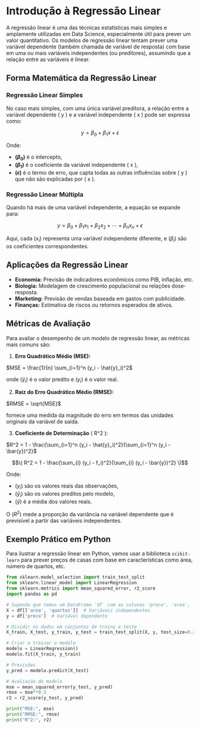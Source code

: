 # Introdução à Regressão Linear

A regressão linear é uma das técnicas estatísticas mais simples e amplamente utilizadas em Data Science, especialmente útil para prever um valor quantitativo. Os modelos de regressão linear tentam prever uma variável dependente (também chamada de variável de resposta) com base em uma ou mais variáveis independentes (ou preditores), assumindo que a relação entre as variáveis é linear.

## Forma Matemática da Regressão Linear

### Regressão Linear Simples
No caso mais simples, com uma única variável preditora, a relação entre a variável dependente \( y \) e a variável independente \( x \) pode ser expressa como:

$$ y = \beta_0 + \beta_1 x + \epsilon $$

Onde:
- **$( \beta_0 )$** é o intercepto,
- **$( \beta_1 )$** é o coeficiente da variável independente \( x \),
- **$( \epsilon )$** é o termo de erro, que capta todas as outras influências sobre \( y \) que não são explicadas por \( x \).

### Regressão Linear Múltipla
Quando há mais de uma variável independente, a equação se expande para:

$$ y = \beta_0 + \beta_1 x_1 + \beta_2 x_2 + \cdots + \beta_n x_n + \epsilon $$

Aqui, cada $( x_i )$ representa uma variável independente diferente, e $( \beta_i )$ são os coeficientes correspondentes.

## Aplicações da Regressão Linear

- **Economia:** Previsão de indicadores econômicos como PIB, inflação, etc.
- **Biologia:** Modelagem de crescimento populacional ou relações dose-resposta.
- **Marketing:** Previsão de vendas baseada em gastos com publicidade.
- **Finanças:** Estimativa de riscos ou retornos esperados de ativos.

## Métricas de Avaliação

Para avaliar o desempenho de um modelo de regressão linear, as métricas mais comuns são:

1. **Erro Quadrático Médio (MSE):**

$MSE = \frac{1}{n} \sum_{i=1}^n (y_i - \hat{y}_i)^2$

onde $( \hat{y}_i )$ é o valor predito e $( y_i )$ é o valor real.

2. **Raiz do Erro Quadrático Médio (RMSE):**

$RMSE = \sqrt{MSE}$

fornece uma medida da magnitude do erro em termos das unidades originais da variável de saída.

3. **Coeficiente de Determinação** ( R^2 ):

$R^2 = 1 - \frac{\sum_{i=1}^n (y_i - \hat{y}_i)^2}{\sum_{i=1}^n (y_i - \bar{y})^2}$

$$\( R^2 = 1 - \frac{\sum_{i} (y_i - f_i)^2}{\sum_{i} (y_i - \bar{y})^2} \)$$


Onde:
- $( y_i )$ são os valores reais das observações,
- $( \hat{y}_i )$ são os valores preditos pelo modelo,
- $( \bar{y} )$ é a média dos valores reais.

O $( R^2 )$ mede a proporção da variância na variável dependente que é previsível a partir das variáveis independentes.

## Exemplo Prático em Python

Para ilustrar a regressão linear em Python, vamos usar a biblioteca `scikit-learn` para prever preços de casas com base em características como área, número de quartos, etc.

```python
from sklearn.model_selection import train_test_split
from sklearn.linear_model import LinearRegression
from sklearn.metrics import mean_squared_error, r2_score
import pandas as pd

# Supondo que temos um DataFrame `df` com as colunas 'preco', 'area', 'quartos'
X = df[['area', 'quartos']]  # Variáveis independentes
y = df['preco']  # Variável dependente

# Dividir os dados em conjuntos de treino e teste
X_train, X_test, y_train, y_test = train_test_split(X, y, test_size=0.2, random_state=42)

# Criar e treinar o modelo
modelo = LinearRegression()
modelo.fit(X_train, y_train)

# Previsões
y_pred = modelo.predict(X_test)

# Avaliação do modelo
mse = mean_squared_error(y_test, y_pred)
rmse = mse**0.5
r2 = r2_score(y_test, y_pred)

print("MSE:", mse)
print("RMSE:", rmse)
print("R^2:", r2)
```
